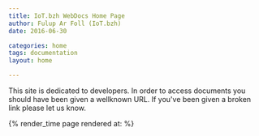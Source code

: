```yaml
---
title: IoT.bzh WebDocs Home Page 
author: Fulup Ar Foll (IoT.bzh)
date: 2016-06-30

categories: home
tags: documentation
layout: home

---
```


This site is dedicated to developers.
In order to access documents you should have been given a wellknown URL.
If you've been given a broken link please let us know.
 <p>{% render_time page rendered at: %}</p>